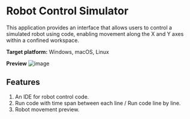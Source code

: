 # Robot Control Simulator
This application provides an interface that allows users to control a simulated robot using code, enabling movement along the X and Y axes within a confined workspace.

**Target platform:** Windows, macOS, Linux

**Preview**
![image](https://github.com/user-attachments/assets/b9b0d1ea-a76f-4d19-a593-466b0747e5a4)

## Features
1. An IDE for robot control code.
2. Run code with time span between each line / Run code line by line.
3. Robot movement preview.


